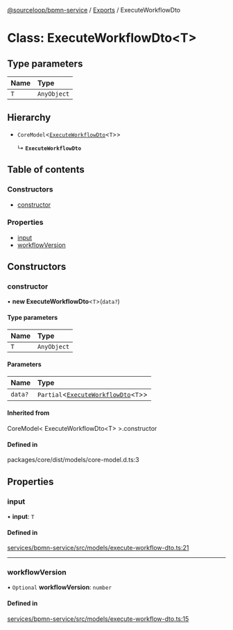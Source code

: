 [@sourceloop/bpmn-service](../README.md) / [Exports](../modules.md) / ExecuteWorkflowDto

# Class: ExecuteWorkflowDto<T\>

## Type parameters

| Name | Type |
| :------ | :------ |
| `T` | `AnyObject` |

## Hierarchy

- `CoreModel`<[`ExecuteWorkflowDto`](ExecuteWorkflowDto.md)<`T`\>\>

  ↳ **`ExecuteWorkflowDto`**

## Table of contents

### Constructors

- [constructor](ExecuteWorkflowDto.md#constructor)

### Properties

- [input](ExecuteWorkflowDto.md#input)
- [workflowVersion](ExecuteWorkflowDto.md#workflowversion)

## Constructors

### constructor

• **new ExecuteWorkflowDto**<`T`\>(`data?`)

#### Type parameters

| Name | Type |
| :------ | :------ |
| `T` | `AnyObject` |

#### Parameters

| Name | Type |
| :------ | :------ |
| `data?` | `Partial`<[`ExecuteWorkflowDto`](ExecuteWorkflowDto.md)<`T`\>\> |

#### Inherited from

CoreModel<
  ExecuteWorkflowDto<T\>
\>.constructor

#### Defined in

packages/core/dist/models/core-model.d.ts:3

## Properties

### input

• **input**: `T`

#### Defined in

[services/bpmn-service/src/models/execute-workflow-dto.ts:21](https://github.com/sourcefuse/loopback4-microservice-catalog/blob/d35fdb3f0/services/bpmn-service/src/models/execute-workflow-dto.ts#L21)

___

### workflowVersion

• `Optional` **workflowVersion**: `number`

#### Defined in

[services/bpmn-service/src/models/execute-workflow-dto.ts:15](https://github.com/sourcefuse/loopback4-microservice-catalog/blob/d35fdb3f0/services/bpmn-service/src/models/execute-workflow-dto.ts#L15)
